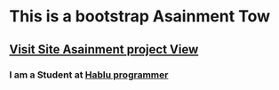 <h1> This is a bootstrap Asainment Tow </h1>
<h2><a href="https://tohiul-islam.github.io/bootartap-projekct-2/">Visit Site Asainment project View</a></h2>
<h3>I am a Student at <a href="https://www.hablu-programmer.com"> Hablu programmer</a></h3>